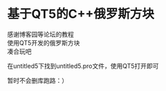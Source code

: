 # 基于QT5的C++俄罗斯方块

感谢博客园等论坛的教程  
使用QT5开发的俄罗斯方块  
凑合玩吧

在untitled5下找到untitled5.pro文件，使用QT5打开即可

暂时不会删库跑路：）

